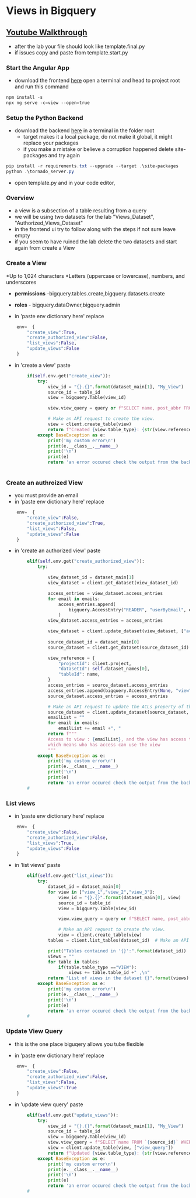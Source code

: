 # Views in Bigquery

## [Youtube Walkthrough](https://youtu.be/Mn6wjxiwVWo)


* after the lab your file should look like template.final.py 
* if issues copy and paste from template.start.py


### Start the Angular App

* download the frontend [here](https://downgit.github.io/#/home?url=https://github.com/WindMillCode/Google/tree/master/API/bigquery/AngularApp)
open a terminal and head to project root and run this command
```ps1
npm install -s
npx ng serve -c=view --open=true
```

### Setup the Python Backend 
* download the backend [here](https://downgit.github.io/#/home?url=https://github.com/WindMillCode/Google/tree/master/API/bigquery/vids/Python3/Views)
in a terminal in the folder root
    * target makes it a local package, do not make it global, it might replace your packages
    * if you make a mistake or believe a corruption happened delete site-packages and try again
```ps1
pip install -r requirements.txt --upgrade --target .\site-packages
python .\tornado_server.py
```

* open template.py and in your code editor,


### Overview 
* a view is a subsection of a table resulting from a query 
* we will be using two datasets for the lab
        "Views_Dataset",
        "Authorized_Views_Dataset"
* in the frontend ui try to follow along with the steps if not sure leave empty
* if you seem  to have ruined the lab delete the two datasets and start again from create a View

### Create a View
*Up to 1,024 characters
*Letters (uppercase or lowercase), numbers, and underscores
* __permissions__ -bigquery.tables.create,bigquery.datasets.create
* __roles__ - bigquery.dataOwner,bigquery.admin



* in 'paste env dictionary here' replace
```py
    env=  {
        "create_view":True,
        "create_authorized_view":False,
        "list_views":False,
        "update_views":False
    }
```

* in 'create a view' paste
```py
        if(self.env.get("create_view")):
            try:
                view_id = "{}.{}".format(dataset_main[1], "My_View") 
                source_id = table_id
                view = bigquery.Table(view_id)

                view.view_query = query or f"SELECT name, post_abbr FROM `{source_id}` WHERE name LIKE 'W%'"

                # Make an API request to create the view.
                view = client.create_table(view)
                return f"Created {view.table_type}: {str(view.reference)}"              
            except BaseException as e:
                print('my custom error\n')
                print(e.__class__.__name__)
                print('\n')
                print(e)
                return 'an error occured check the output from the backend'
        
```

### Create an authroized View
* you must provide an email 
* in 'paste env dictionary here' replace
```py
    env=  {
        "create_view":False,
        "create_authorized_view":True,
        "list_views":False,
        "update_views":False
    }
```

* in 'create an authorized view' paste
```py
        elif(self.env.get("create_authorized_view")):
            try:

                view_dataset_id = dataset_main[1]
                view_dataset = client.get_dataset(view_dataset_id)

                access_entries = view_dataset.access_entries
                for email in emails:                
                    access_entries.append(
                        bigquery.AccessEntry("READER", "userByEmail", email)
                    )
                view_dataset.access_entries = access_entries

                view_dataset = client.update_dataset(view_dataset, ["access_entries"])
                
                source_dataset_id = dataset_main[0]
                source_dataset = client.get_dataset(source_dataset_id)

                view_reference = {
                    "projectId": client.project,
                    "datasetId": self.dataset_names[0],
                    "tableId": name,
                }
                access_entries = source_dataset.access_entries
                access_entries.append(bigquery.AccessEntry(None, "view", view_reference))
                source_dataset.access_entries = access_entries

                # Make an API request to update the ACLs property of the source dataset.
                source_dataset = client.update_dataset(source_dataset, ["access_entries"])
                emailList = ""
                for email in emails:
                    emailList += email +", "
                return f"""
                Access to view : {emailList}, and the view has access to the source table, 
                which means who has access can use the view
                """        
            except BaseException as e:
                print('my custom error\n')
                print(e.__class__.__name__)
                print('\n')
                print(e)
                return 'an error occured check the output from the backend'
        #  
```

### List views

* in 'paste env dictionary here' replace
```py
    env=  {
        "create_view":False,
        "create_authorized_view":False,
        "list_views":True,
        "update_views":False
    }
```

* in 'list views' paste
```py
        elif(self.env.get("list_views")):
            try:
                dataset_id = dataset_main[0]
                for view in ["view_1","view_2","view_3"]:
                    view_id = "{}.{}".format(dataset_main[0], view) 
                    source_id = table_id
                    view = bigquery.Table(view_id)

                    view.view_query = query or f"SELECT name, post_abbr FROM `{source_id}` WHERE name LIKE 'W%'"

                    # Make an API request to create the view.
                    view = client.create_table(view)                    
                tables = client.list_tables(dataset_id)  # Make an API request.

                print("Tables contained in '{}':".format(dataset_id))
                views = ""
                for table in tables:
                    if(table.table_type =="VIEW"):
                        views += table.table_id +" ,\n"
                return "List of views in the dataset {}".format(views)          
            except BaseException as e:
                print('my custom error\n')
                print(e.__class__.__name__)
                print('\n')
                print(e)
                return 'an error occured check the output from the backend'
        # 
```


### Update View Query
* this is the one place biguqery allows you tube flexible

* in 'paste env dictionary here' replace
```py
    env=  {
        "create_view":False,
        "create_authorized_view":False,
        "list_views":False,
        "update_views":True
    }
```

* in 'update view query' paste
```py
        elif(self.env.get("update_views")):
            try:
                view_id = "{}.{}".format(dataset_main[1], "My_View") 
                source_id = table_id
                view = bigquery.Table(view_id)
                view.view_query = f"SELECT name FROM `{source_id}` WHERE name LIKE 'M%'"
                view = client.update_table(view, ["view_query"])
                return f"Updated {view.table_type}: {str(view.reference)}"                
            except BaseException as e:
                print('my custom error\n')
                print(e.__class__.__name__)
                print('\n')
                print(e)
                return 'an error occured check the output from the backend'
        #
```
